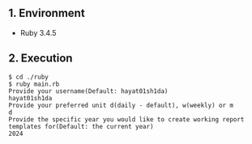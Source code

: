 ## 1. Environment

- Ruby 3.4.5

## 2. Execution

```command
$ cd ./ruby
$ ruby main.rb 
Provide your username(Default: hayat01sh1da)
hayat01sh1da
Provide your preferred unit d(daily - default), w(weekly) or m
d
Provide the specific year you would like to create working report templates for(Default: the current year)
2024
```
